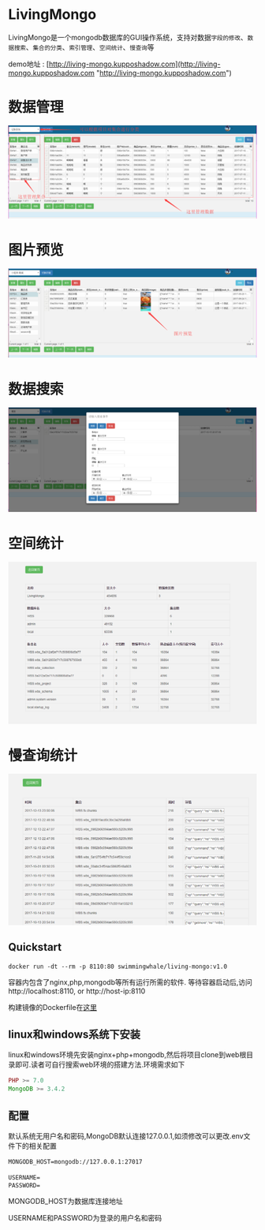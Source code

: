 # LivingMongo
LivingMongo是一个mongodb数据库的GUI操作系统，支持对数据`字段的修改`、`数据搜索`、`集合的分类`、`索引管理`、`空间统计`、`慢查询`等

demo地址 : [http://living-mongo.kupposhadow.com](http://living-mongo.kupposhadow.com "http://living-mongo.kupposhadow.com")

# 数据管理
<img src="screenshots/1.png">

# 图片预览
<img src="screenshots/2.png">

# 数据搜索
<img src="screenshots/3.png">

# 空间统计
<img src="screenshots/4.png">

# 慢查询统计
<img src="screenshots/5.png">


## Quickstart
```
docker run -dt --rm -p 8110:80 swimmingwhale/living-mongo:v1.0
```
容器内包含了nginx,php,mongodb等所有运行所需的软件.
等待容器启动后,访问http://localhost:8110, or http://host-ip:8110

构建镜像的Dockerfile在[这里](https://github.com/swimmingwhale/living-mongo-Dockerfile)


## linux和windows系统下安装
linux和windows环境先安装nginx+php+mongodb,然后将项目clone到web根目录即可.读者可自行搜索web环境的搭建方法.环境需求如下
```php
PHP >= 7.0
MongoDB >= 3.4.2
```

## 配置
默认系统无用户名和密码,MongoDB默认连接127.0.0.1,如须修改可以更改.env文件下的相关配置
```
MONGODB_HOST=mongodb://127.0.0.1:27017

USERNAME=
PASSWORD=
```
MONGODB_HOST为数据库连接地址

USERNAME和PASSWORD为登录的用户名和密码

